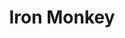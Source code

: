 ---
title: "Iron Monkey"
summary: "Sludge/Doom Metal band from Nottingham, UK, formed in 1994. Iron Monkey split in 1999. In 2002 lead singer Johnny Morrow suffered a fatal heart attack. The band reformed in late 2016."
image: "iron-monkey.jpg"
apple_music_artist_url: "https://music.apple.com/gb/artist/iron-monkey/43954349"
---